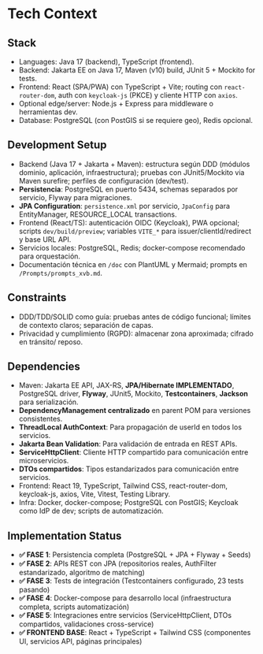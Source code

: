 # Tech Context

## Stack
- Languages: Java 17 (backend), TypeScript (frontend).
- Backend: Jakarta EE on Java 17, Maven (v10) build, JUnit 5 + Mockito for tests.
- Frontend: React (SPA/PWA) con TypeScript + Vite; routing con `react-router-dom`, auth con `keycloak-js` (PKCE) y cliente HTTP con `axios`.
- Optional edge/server: Node.js + Express para middleware o herramientas dev.
- Database: PostgreSQL (con PostGIS si se requiere geo), Redis opcional.

## Development Setup
- Backend (Java 17 + Jakarta + Maven): estructura según DDD (módulos dominio, aplicación, infraestructura); pruebas con JUnit5/Mockito via Maven surefire; perfiles de configuración (dev/test).
- **Persistencia**: PostgreSQL en puerto 5434, schemas separados por servicio, Flyway para migraciones.
- **JPA Configuration**: `persistence.xml` por servicio, `JpaConfig` para EntityManager, RESOURCE_LOCAL transactions.
- Frontend (React/TS): autenticación OIDC (Keycloak), PWA opcional; scripts `dev/build/preview`; variables `VITE_*` para issuer/clientId/redirect y base URL API.
- Servicios locales: PostgreSQL, Redis; docker-compose recomendado para orquestación.
- Documentación técnica en `/doc` con PlantUML y Mermaid; prompts en `/Prompts/prompts_xvb.md`.

## Constraints
- DDD/TDD/SOLID como guía: pruebas antes de código funcional; límites de contexto claros; separación de capas.
- Privacidad y cumplimiento (RGPD): almacenar zona aproximada; cifrado en tránsito/ reposo.

## Dependencies
- Maven: Jakarta EE API, JAX-RS, **JPA/Hibernate IMPLEMENTADO**, PostgreSQL driver, **Flyway**, JUnit5, Mockito, **Testcontainers**, **Jackson** para serialización.
- **DependencyManagement centralizado** en parent POM para versiones consistentes.
- **ThreadLocal AuthContext**: Para propagación de userId en todos los servicios.
- **Jakarta Bean Validation**: Para validación de entrada en REST APIs.
- **ServiceHttpClient**: Cliente HTTP compartido para comunicación entre microservicios.
- **DTOs compartidos**: Tipos estandarizados para comunicación entre servicios.
- Frontend: React 19, TypeScript, Tailwind CSS, react-router-dom, keycloak-js, axios, Vite, Vitest, Testing Library.
- Infra: Docker, docker-compose; PostgreSQL con PostGIS; Keycloak como IdP de dev; scripts de automatización.

## Implementation Status
- **✅ FASE 1**: Persistencia completa (PostgreSQL + JPA + Flyway + Seeds)
- **✅ FASE 2**: APIs REST con JPA (repositorios reales, AuthFilter estandarizado, algoritmo de matching)
- **✅ FASE 3**: Tests de integración (Testcontainers configurado, 23 tests pasando)
- **✅ FASE 4**: Docker-compose para desarrollo local (infraestructura completa, scripts automatización)
- **✅ FASE 5**: Integraciones entre servicios (ServiceHttpClient, DTOs compartidos, validaciones cross-service)
- **✅ FRONTEND BASE**: React + TypeScript + Tailwind CSS (componentes UI, servicios API, páginas principales)
